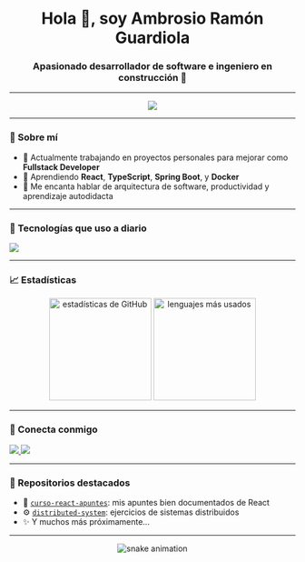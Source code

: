 <h1 align="center">Hola 👋, soy Ambrosio Ramón Guardiola</h1>
<h3 align="center">Apasionado desarrollador de software e ingeniero en construcción 🚀</h3>

---

<p align="center">
  <img src="https://readme-typing-svg.herokuapp.com?font=Fira+Code&weight=500&size=22&pause=1000&center=true&width=440&lines=💻+Fullstack+en+proceso+%F0%9F%92%A1;📚+Amante+del+aprendizaje+constante;🧠+Pensando+como+ingeniero" />
</p>

---

### 🚀 Sobre mí

- 🔭 Actualmente trabajando en proyectos personales para mejorar como **Fullstack Developer**  
- 🌱 Aprendiendo **React**, **TypeScript**, **Spring Boot**, y **Docker**  
- 💬 Me encanta hablar de arquitectura de software, productividad y aprendizaje autodidacta

---

### 🧰 Tecnologías que uso a diario

<p align="left">
  <img src="https://skillicons.dev/icons?i=react,ts,js,html,css,nodejs,java,spring,mysql,git,github,linux,docker,vscode" />
</p>

---

### 📈 Estadísticas

<p align="center">
  <img src="https://github-readme-stats.vercel.app/api?username=Brosigx&show_icons=true&theme=react&locale=es" alt="estadísticas de GitHub" height="180" />
  <img src="https://github-readme-stats.vercel.app/api/top-langs?username=Brosigx&layout=compact&theme=react&locale=es" alt="lenguajes más usados" height="180" />
</p>

---

### 🔗 Conecta conmigo

<p align="left">
  <a href="https://www.linkedin.com/in/ambrosio-ramon-guardiola/" target="_blank">
    <img src="https://img.shields.io/badge/LinkedIn-0A66C2?style=for-the-badge&logo=linkedin&logoColor=white" />
  </a>
  <a href="mailto:tuemail@example.com" target="_blank">
    <img src="https://img.shields.io/badge/Email-D14836?style=for-the-badge&logo=gmail&logoColor=white" />
  </a>
</p>

---

### 🧪 Repositorios destacados

- 📘 [`curso-react-apuntes`](https://github.com/Brosigx/distributed-system): mis apuntes bien documentados de React  
- ⚙️ [`distributed-system`](https://github.com/Brosigx/distributed-system): ejercicios de sistemas distribuidos  
- ✨ Y muchos más próximamente...

---

<p align="center">
  <img src="https://raw.githubusercontent.com/Brosigx/Brosigx/output/github-contribution-grid-snake.svg" alt="snake animation" />
</p>
